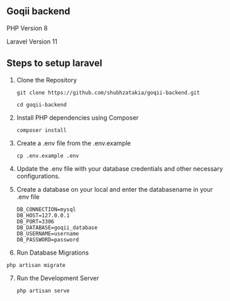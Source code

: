 
## Goqii backend

PHP Version 8

Laravel Version 11

## Steps to setup laravel

1. Clone the Repository
   ```
   git clone https://github.com/shubhzatakia/goqii-backend.git
   
   cd goqii-backend
   ```

2. Install PHP dependencies using Composer
   ```
   composer install
    ```
3. Create a .env file from the .env.example
   ```
   cp .env.example .env
    ```
4. Update the .env file with your database credentials and other necessary configurations.

5. Create a database on your local and enter the databasename in your .env file

    ```
    DB_CONNECTION=mysql
    DB_HOST=127.0.0.1
    DB_PORT=3306
    DB_DATABASE=goqii_database
    DB_USERNAME=username
    DB_PASSWORD=password
    ```


6. Run Database Migrations
  ```
  php artisan migrate
  ```   

7. Run the Development Server
   ```
   php artisan serve
   ```

